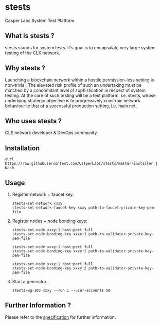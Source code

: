 stests
===============

Casper Labs System Test Platform


What is stests ?
--------------------------------------

stests stands for system tests.  It's goal is to encapsulate very large system testing of the CLX network.


Why stests ?
--------------------------------------

Launching a blockchain network within a hostile permission-less setting is non-trivial.  The elevated risk profile of such an undertaking must be matched by a concomitant level of sophistication in respect of system testing.  At the core of such testing will be a test platform, i.e. stests, whose underlying strategic objective is to progressively constrain network behaviour to that of a successful production setting, i.e. main net.


Who uses stests ?
--------------------------------------

CLS network developer & DevOps community.


Installation
--------

```
curl https://raw.githubusercontent.com/CasperLabs/stests/master/installer | bash
```

Usage
--------

1.  Register network + faucet key:

    ```
    stests-set-network xxxy
    stests-set-network-faucet-key xxxy path-to-faucet-private-key-pem-file
    ```

2.  Register nodes + node bonding keys:

    ```
    stests-set-node xxxy:1 host:port full
    stests-set-node-bonding-key xxxy:1 path-to-validator-private-key-pem-file

    stests-set-node xxxy:1 host:port full
    stests-set-node-bonding-key xxxy:2 path-to-validator-private-key-pem-file

    stests-set-node xxxy:1 host:port full
    stests-set-node-bonding-key xxxy:3 path-to-validator-private-key-pem-file
    ```

3.  Start a generator:

    ```
    stests-wg-100 xxxy --run 1 --user-accounts 50
    ```

Further Information ?
--------------------------------------

Please refer to the [specification](https://casperlabs.atlassian.net/wiki/spaces/TEST/pages/156827909/Test+Platform+Specification) for further information.

